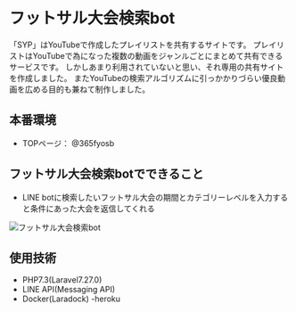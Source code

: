 # フットサル大会検索bot
「SYP」はYouTubeで作成したプレイリストを共有するサイトです。
プレイリストはYouTubeで為になった複数の動画をジャンルごとにまとめて共有できるサービスです。
しかしあまり利用されていないと思い、それ専用の共有サイトを作成しました。
またYouTubeの検索アルゴリズムに引っかかりづらい優良動画を広める目的も兼ねて制作しました。

## 本番環境　
- TOPページ： @365fyosb

## フットサル大会検索botでできること
- LINE botに検索したいフットサル大会の期間とカテゴリーレベルを入力すると条件にあった大会を返信してくれる

![フットサル大会検索bot](https://user-images.githubusercontent.com/44170627/102479346-1f5cff00-40a2-11eb-941b-2173109e864a.png)

## 使用技術
- PHP7.3(Laravel7.27.0)
- LINE API(Messaging API)
- Docker(Laradock)
-heroku

